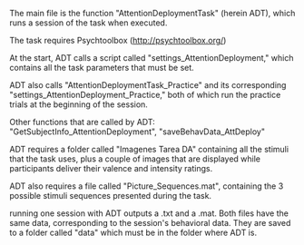 The main file is the function "AttentionDeploymentTask" (herein ADT), which runs a session of the task when executed.

The task requires Psychtoolbox (http://psychtoolbox.org/)

At the start, ADT calls a script called "settings_AttentionDeployment," which contains all the task parameters that must be set.

ADT also calls "AttentionDeploymentTask_Practice" and its corresponding "settings_AttentionDeployment_Practice," both of which run the practice trials at the beginning of the session.

Other functions that are called by ADT: "GetSubjectInfo_AttentionDeployment", "saveBehavData_AttDeploy"

ADT requires a folder called "Imagenes Tarea DA" containing all the stimuli that the task uses, plus a couple of images that are displayed while participants deliver their valence and intensity ratings.

ADT also requires a file called "Picture_Sequences.mat", containing the 3 possible stimuli sequences presented during the task.

running one session with ADT outputs a .txt and a .mat. Both files have the same data, corresponding to the session's behavioral data. They are saved to a folder called "data" which must be in the folder where ADT is.
